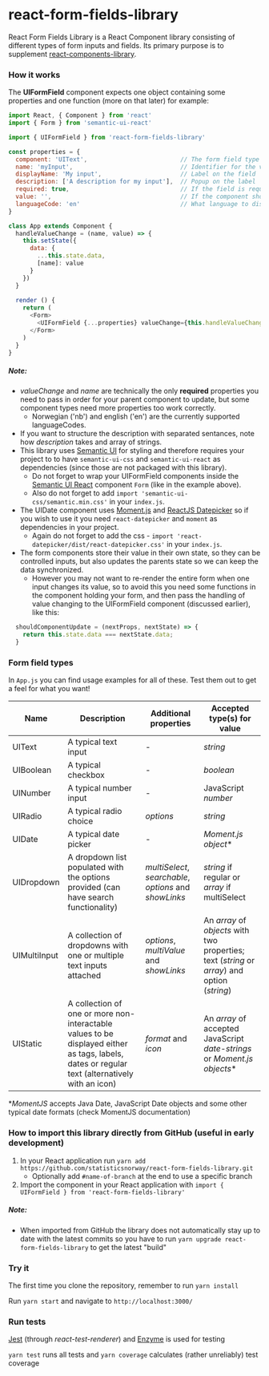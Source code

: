 # react-form-fields-library
React Form Fields Library is a React Component library consisting of different types of form inputs and fields. 
Its primary purpose is to supplement [react-components-library](https://github.com/statisticsnorway/react-components-library).

### How it works
The **UIFormField** component expects one object containing some properties and one function (more on that later) for example:

```javascript
import React, { Component } from 'react'
import { Form } from 'semantic-ui-react'

import { UIFormField } from 'react-form-fields-library'

const properties = {
  component: 'UIText',                          // The form field type
  name: 'myInput',                              // Identifier for the value stored in the parent
  displayName: 'My input',                      // Label on the field
  description: ['A description for my input'],  // Popup on the label
  required: true,                               // If the field is required
  value: '',                                    // If the component should be initiated with a value, different components require different data types
  languageCode: 'en'                            // What language to display messages and dates in
}

class App extends Component {
  handleValueChange = (name, value) => {
    this.setState({
      data: {
        ...this.state.data,
        [name]: value
      }
    })
  }
    
  render () {
    return (
      <Form>
        <UIFormField {...properties} valueChange={this.handleValueChange} />
      </Form>
    )
  }
}
```

##### Note:
* *valueChange* and *name* are technically the only **required** properties you need to pass in order for your parent component to update, 
but some component types need more properties too work correctly.
  * Norwegian ('nb') and english ('en') are the currently supported languageCodes.
* If you want to structure the description with separated sentances, note how *description* takes and array of strings.
* This library uses [Semantic UI](https://semantic-ui.com/introduction/getting-started.html) for styling and therefore 
requires your project to to have `semantic-ui-css` and `semantic-ui-react` as dependencies (since those are not packaged with this library).
  * Do not forget to wrap your UIFormField components inside the [Semantic UI React](https://react.semantic-ui.com/) 
  component `Form` (like in the example above).
  * Also do not forget to add `import 'semantic-ui-css/semantic.min.css'` in your `index.js`.
* The UIDate component uses [Moment.js](https://momentjs.com/docs/) and [ReactJS Datepicker](https://reactdatepicker.com/) 
so if you wish to use it you need `react-datepicker` and `moment` as dependencies in your project.
  * Again do not forget to add the css - `import 'react-datepicker/dist/react-datepicker.css'` in your `index.js`.
* The form components store their value in their own state, so they can be controlled inputs, but also updates the parents state
  so we can keep the data synchronized.
  * However you may not want to re-render the entire form when one input changes its value, so to avoid this you need some 
    functions in the component holding your form, and then pass the handling of value changing to the UIFormField component
    (discussed earlier), like this: 

```javascript
  shouldComponentUpdate = (nextProps, nextState) => {
    return this.state.data === nextState.data;
  }
```

### Form field types
In `App.js` you can find usage examples for all of these. Test them out to get a feel for what you want!

Name | Description | Additional properties | Accepted type(s) for value
-----|-------------|------------------------|---------------
UIText | A typical text input | - | *string*
UIBoolean | A typical checkbox | - | *boolean*
UINumber | A typical number input | - | JavaScript *number*
UIRadio | A typical radio choice | *options* | *string*
UIDate | A typical date picker | - | *Moment.js object**
UIDropdown | A dropdown list populated with the options provided (can have search functionality) | *multiSelect*, *searchable*, *options* and *showLinks* | *string* if regular or *array* if multiSelect
UIMultiInput | A collection of dropdowns with one or multiple text inputs attached | *options*, *multiValue* and *showLinks* | An *array* of *objects* with two properties; text (*string* or *array*) and option (*string*)
UIStatic | A collection of one or more non-interactable values to be displayed either as tags, labels, dates or regular text (alternatively with an icon) | *format* and *icon* | An *array* of accepted JavaScript *date-strings* or *Moment.js objects**

**MomentJS* accepts Java Date, JavaScript Date objects and some other typical date formats (check MomentJS documentation)

### How to import this library directly from GitHub (useful in early development)
1. In your React application run `yarn add https://github.com/statisticsnorway/react-form-fields-library.git`
    * Optionally add `#name-of-branch` at the end to use a specific branch
2. Import the component in your React application with `import { UIFormField } from 'react-form-fields-library'`

##### Note:
* When imported from GitHub the library does not automatically stay up to date with the latest commits so you have to 
run `yarn upgrade react-form-fields-library` to get the latest "build"

### Try it
The first time you clone the repository, remember to run `yarn install`

Run `yarn start` and navigate to `http://localhost:3000/`

### Run tests
[Jest](https://jestjs.io/en/) (through *react-test-renderer*) and [Enzyme](https://airbnb.io/enzyme/) is used for testing

`yarn test` runs all tests and `yarn coverage` calculates (rather unreliably) test coverage
